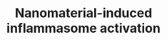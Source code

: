 ---
annotations:
- type: Pathway Ontology
  value: xenobiotic metabolic pathway
- type: Cell Type Ontology
  value: macrophage
- type: Pathway Ontology
  value: regulatory pathway
- type: Pathway Ontology
  value: nanomaterial response pathway
- type: Pathway Ontology
  value: innate immune response pathway
authors:
- Torresandon
- Egonw
- Khanspers
- Mkutmon
- MaintBot
- AlexanderPico
- Eweitz
description: This is a schematic diagram illustrating putative pathways for NAMP (nanomaterial-associated
  molecular patters)-induced NLRP3 inflammasome activation. Pathogen-associated molecular
  patterns (PAMPs) eg. lipopolysaccharides (LPS) are recognized by Toll-like receptors
  (TLRs) on the cell membrane, which leads to NF-κB activation and upregulation of
  pro-interleukin (IL)-1β and NLRP3 expression. High aspect radio nanomaterials (i.e.
  long multiwalled carbon nanotubes) are thought to trigger “frustrated phagocytosis”
  in macrophages, leading to NADPH oxidase activation, reactive oxygen species (ROS)
  generation and inflammasome activation. Smaller nanomaterials (i.e. short carbon
  nanotubes or silver nanoparticles of 28 nm), on the other hand, could be phagocytosed
  and once inside the cell induce lysosomal damage leading to release of cathepsins
  which cause mitochondrial damage and ROS production. In both cases, interaction
  of phagocytes with NAMPs induces an overproduction of ROS which results in assembly
  of NLRP3, ASC (apoptosis-associated speck-like protein containing a CARD), and pro-caspase-1
  into the multimeric inflammasome complex, resulting in activation of caspase-1,
  and release of mature IL-1β, a key pro-inflammatory mediator.
last-edited: 2021-05-07
organisms:
- Homo sapiens
redirect_from:
- /index.php/Pathway:WP3890
- /instance/WP3890
schema-jsonld:
- '@context': https://schema.org/
  '@id': https://wikipathways.github.io/pathways/WP3890.html
  '@type': Dataset
  creator:
    '@type': Organization
    name: WikiPathways
  description: This is a schematic diagram illustrating putative pathways for NAMP
    (nanomaterial-associated molecular patters)-induced NLRP3 inflammasome activation.
    Pathogen-associated molecular patterns (PAMPs) eg. lipopolysaccharides (LPS) are
    recognized by Toll-like receptors (TLRs) on the cell membrane, which leads to
    NF-κB activation and upregulation of pro-interleukin (IL)-1β and NLRP3 expression.
    High aspect radio nanomaterials (i.e. long multiwalled carbon nanotubes) are thought
    to trigger “frustrated phagocytosis” in macrophages, leading to NADPH oxidase
    activation, reactive oxygen species (ROS) generation and inflammasome activation.
    Smaller nanomaterials (i.e. short carbon nanotubes or silver nanoparticles of
    28 nm), on the other hand, could be phagocytosed and once inside the cell induce
    lysosomal damage leading to release of cathepsins which cause mitochondrial damage
    and ROS production. In both cases, interaction of phagocytes with NAMPs induces
    an overproduction of ROS which results in assembly of NLRP3, ASC (apoptosis-associated
    speck-like protein containing a CARD), and pro-caspase-1 into the multimeric inflammasome
    complex, resulting in activation of caspase-1, and release of mature IL-1β, a
    key pro-inflammatory mediator.
  keywords:
  - IL1B
  - pro-IL-1b
  - TLR4
  - CTSB
  - pro-CASP1
  - NLRP3
  - CASP1
  - ASC
  - NFKB1
  - ROS
  - NOX1
  - Potassium
  license: CC0
  name: Nanomaterial-induced inflammasome activation
seo: CreativeWork
title: Nanomaterial-induced inflammasome activation
wpid: WP3890
---